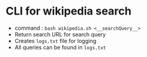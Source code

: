# CLI for wikipedia search

* command : `bash wikipedia.sh <__searchQuery__>`
* Return search URL for search query
* Creates `logs.txt` file for logging
* All queries can be found in `logs.txt`

